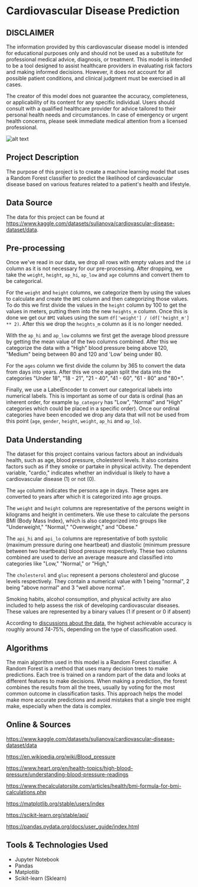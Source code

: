 # Cardiovascular Disease Prediction
## DISCLAIMER
The information provided by this cardiovascular disease model is intended for educational purposes only 
and should not be used as a substitute for professional medical advice, diagnosis, or treatment. 
This model is intended to be a tool designed to assist healthcare providers in evaluating risk factors 
and making informed decisions. However, it does not account for all possible patient conditions, 
and clinical judgment must be exercised in all cases.

The creator of this model does not guarantee the accuracy, completeness, 
or applicability of its content for any specific individual. Users should consult with a qualified healthcare provider
for advice tailored to their personal health needs and circumstances. In case of emergency or urgent health concerns, 
please seek immediate medical attention from a licensed professional.

![alt text](https://external-content.duckduckgo.com/iu/?u=https%3A%2F%2Fd2icp22po6iej.cloudfront.net%2Fwp-content%2Fuploads%2F2018%2F08%2FPD-AND-THE-HEART3.jpeg&f=1&nofb=1&ipt=bf3b2271b9805e4d026d0a0183c07a20bca35f442597babe5e26b8218948adfe&ipo=images)

## Project Description
The purpose of this project is to create a machine learning model that uses a Random Forest classifier 
to predict the likelihood of cardiovascular disease based on various features 
related to a patient's health and lifestyle.

## Data Source
The data for this project can be found at https://www.kaggle.com/datasets/sulianova/cardiovascular-disease-dataset/data.

## Pre-processing
Once we've read in our data, we drop all rows with empty values and the `id` column as it is not necessary for 
our pre-processing. After dropping, we take the `weight`, `height`, `ap_hi`, `ap_low` and `age` columns and 
convert them to be categorical.

For the `weight` and `height` columns, we categorize them by using the values to calculate and create the `BMI` column
and then categorizing those values. To do this we first divide the values in the `height` column by 100 to get the 
values in meters, putting them into the new `heights_m` column. Once this is done we get our `BMI` values using 
the sum `df['weight'] / (df['height_m'] ** 2)`. After this we drop the `heights_m` column as it is no longer needed.

With the `ap_hi` and `ap_low` columns we first get the average blood pressure by getting the mean value of the 
two columns combined. After this we categorize the data with a "High" blood pressure being above 120, "Medium" 
being between 80 and 120 and 'Low' being under 80.

For the `ages` column we first divide the column by 365 to convert the data from days into years. After this we once 
again split the data into the categories "Under 18", "18 - 21", "21 - 40", "41 - 60", "61 - 80" and "80+".

Finally, we use a LabelEncoder to convert our categorical labels into numerical labels. This is important as 
some of our data is ordinal (has an inherent order, for example `bp_category` has "Low", "Normal" 
and "High" categories which could be placed in a specific order). Once our ordinal categories have been encoded 
we drop any data that will not be used from this point (`age`, `gender`, `height`, `weight`, `ap_hi` and `ap_lo`).

## Data Understanding
The dataset for this project contains various factors about an individuals health, 
such as age, blood pressure, cholesterol levels. It also contains factors such as if they smoke or partake in physical
activity. The dependent variable, "cardio," indicates whether an individual is likely to have a cardiovascular disease (1) or not (0). 

The `age` column indicates the persons age in days. These ages are converted to years
after which it is categorized into age groups.

The `weight` and `height` columns are representative of the persons weight in kilograms and height in centimeters.
We use these to calculate the persons BMI (Body Mass Index), which is also categorized into groups like 
"Underweight," "Normal," "Overweight," 
and "Obese." 

The `api_hi` and `api_lo` columns are representative of both systolic (maximum pressure during one heartbeat) 
and diastolic (minimum pressure between two heartbeats) blood pressure respectively. 
These two columns combined are used to derive an average measure and classified into 
categories like "Low," "Normal," or "High,"

The `cholesterol` and `gluc` represent a persons cholesterol and glucose levels respectively. They contain a numerical value
with 1 being "normal", 2 being "above normal" and 3 "well above norma".

Smoking habits, alcohol consumption, and physical activity are also included to help assess the risk of 
developing cardiovascular diseases. These values are represented by a binary values (1 if present or 0 if absent)

According to [discussions about the data](https://www.kaggle.com/datasets/sulianova/cardiovascular-disease-dataset/discussion/206548), 
the highest achievable accuracy is roughly around 74-75%, depending on the type of classification used.

## Algorithms
The main algorithm used in this model is a Random Forest classifier. A Random Forest is a method that uses many 
decision trees to make predictions. Each tree is trained on a random part of the data and looks 
at different features to make decisions. When making a prediction, the forest combines the results 
from all the trees, usually by voting for the most common outcome in classification tasks. 
This approach helps the model make more accurate predictions and avoid mistakes that a 
single tree might make, especially when the data is complex.

## Online & Sources
https://www.kaggle.com/datasets/sulianova/cardiovascular-disease-dataset/data

https://en.wikipedia.org/wiki/Blood_pressure

https://www.heart.org/en/health-topics/high-blood-pressure/understanding-blood-pressure-readings

https://www.thecalculatorsite.com/articles/health/bmi-formula-for-bmi-calculations.php

https://matplotlib.org/stable/users/index

https://scikit-learn.org/stable/api/

https://pandas.pydata.org/docs/user_guide/index.html

## Tools & Technologies Used
- Jupyter Notebook
- Pandas
- Matplotlib
- Scikit-learn (Sklearn)